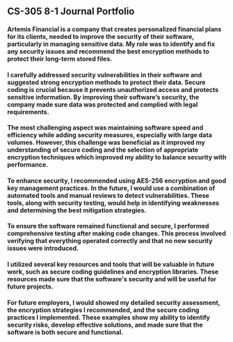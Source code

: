 ## CS-305 8-1 Journal Portfolio

#### Artemis Financial is a company that creates personalized financial plans for its clients, needed to improve the security of their software, particularly in managing sensitive data. My role was to identify and fix any security issues and recommend the best encryption methods to protect their long-term stored files.

#### I carefully addressed security vulnerabilities in their software and suggested strong encryption methods to protect their data. Secure coding is crucial because it prevents unauthorized access and protects sensitive information. By improving their software’s security, the company made sure data was protected and complied with legal requirements.

#### The most challenging aspect was maintaining software speed and efficiency while adding security measures, especially with large data volumes. However, this challenge was beneficial as it improved my understanding of secure coding and the selection of appropriate encryption techniques which improved my ability to balance security with performance.

#### To enhance security, I recommended using AES-256 encryption and good key management practices. In the future, I would use a combination of automated tools and manual reviews to detect vulnerabilities. These tools, along with security testing, would help in identifying weaknesses and determining the best mitigation strategies.

#### To ensure the software remained functional and secure, I performed comprehensive testing after making code changes. This process involved verifying that everything operated correctly and that no new security issues were introduced.

#### I utilized several key resources and tools that will be valuable in future work, such as secure coding guidelines and encryption libraries. These resources made sure that the software's security and will be useful for future projects.

#### For future employers, I would showed my detailed security assessment, the encryption strategies I recommended, and the secure coding practices I implemented. These examples show my ability to identify security risks, develop effective solutions, and made sure that the software is both secure and functional.
